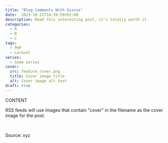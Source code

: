 ```yaml
---
title: "Blog Comments With Giscus"
date:  2023-10-22T14:39:59+02:00
description: Read this interesting post, it's totally worth it.
categories:
  - A
  - B
  - C
tags:
  - PHP
  - Laravel
series:
  - Some series
cover:
  src: feature_cover.png
  title: Cover image title
  alt: Cover image alt text
draft: true
---
```


CONTENT

RSS feeds will use images that contain "cover" in the filename as the cover image for the post.

&nbsp;

Source: xyz
